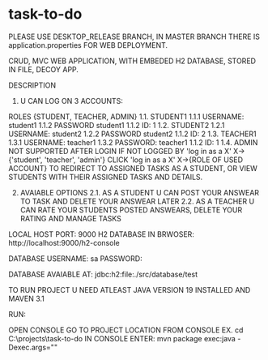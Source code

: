 # task-to-do

PLEASE USE DESKTOP_RELEASE BRANCH, IN MASTER BRANCH THERE IS application.properties FOR WEB DEPLOYMENT.

CRUD, MVC WEB APPLICATION, WITH EMBEDED H2 DATABASE, STORED IN FILE, DECOY APP. 

DESCRIPTION
  1. U CAN LOG ON 3 ACCOUNTS:
     
   ROLES {STUDENT, TEACHER, ADMIN}
    1.1. STUDENT1
      1.1.1 USERNAME: student1
      1.1.2 PASSWORD student1
      1.1.2 ID: 1
    1.2. STUDENT2
      1.2.1 USERNAME: student2
      1.2.2 PASSWORD student2
      1.1.2 ID: 2
    1.3. TEACHER1
       1.3.1 USERNAME: teacher1
       1.3.2 PASSWORD: teacher1
       1.1.2 ID: 1
    1.4. ADMIN NOT SUPPORTED
    AFTER LOGIN IF NOT LOGGED BY 'log in as a X' X->{'student', 'teacher', 'admin'} CLICK 'log in as a X' X->{ROLE OF USED ACCOUNT} TO REDIRECT TO ASSIGNED TASKS AS A STUDENT, OR VIEW STUDENTS WITH THEIR ASSIGNED TASKS AND DETAILS.
    
  2. AVAIABLE OPTIONS
    2.1. AS A STUDENT U CAN POST YOUR ANSWEAR TO TASK AND DELETE YOUR ANSWEAR LATER
    2.2. AS A TEACHER U CAN RATE YOUR STUDENTS POSTED ANSWEARS, DELETE YOUR RATING AND MANAGE TASKS

LOCAL HOST PORT: 9000 
H2 DATABASE IN BRWOSER: http://localhost:9000/h2-console

DATABASE
USERNAME: sa 
PASSWORD: 

DATABASE AVAIABLE AT: jdbc:h2:file:./src/database/test

TO RUN PROJECT U NEED ATLEAST JAVA VERSION 19 INSTALLED AND MAVEN 3.1

RUN:

OPEN CONSOLE
GO TO PROJECT LOCATION FROM CONSOLE EX. cd C:\projects\task-to-do
IN CONSOLE ENTER: mvn package exec:java -Dexec.args=""
